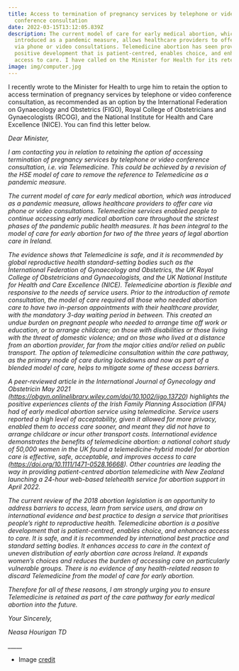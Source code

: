 ```yaml
---
title: Access to termination of pregnancy services by telephone or video
  conference consultation
date: 2022-03-15T13:12:05.839Z
description: The current model of care for early medical abortion, which was
  introduced as a pandemic measure, allows healthcare providers to offer care
  via phone or video consultations. Telemedicine abortion has seen proven a
  positive development that is patient-centred, enables choice, and enhances
  access to care. I have called on the Minister for Health for its retention.
image: img/computer.jpg
---
```

I recently wrote to the Minister for Health to urge him to retain the option to access termination of pregnancy services by telephone or video conference consultation, as recommended as an option by the International Federation on Gynaecology and Obstetrics (FIGO), Royal College of Obstetricians and Gynaecologists (RCOG), and the National Institute for Health and Care Excellence (NICE). You can find this letter below.

*Dear Minister,*

*I am contacting you in relation to retaining the option of accessing termination of pregnancy services by telephone or video conference consultation, i.e. via Telemedicine. This could be achieved by a revision of the HSE model of care to remove the reference to Telemedicine as a pandemic measure.*

*The current model of care for early medical abortion, which was introduced as a pandemic measure, allows healthcare providers to offer care via phone or video consultations. Telemedicine services enabled people to continue accessing early medical abortion care throughout the strictest phases of the pandemic public health measures. It has been integral to the model of care for early abortion for two of the three years of legal abortion care in Ireland.*

*The evidence shows that Telemedicine is safe, and it is recommended by global reproductive health standard-setting bodies such as the International Federation of Gynaecology and Obstetrics, the UK Royal College of Obstetricians and Gynaecologists, and the UK National Institute for Health and Care Excellence (NICE). Telemedicine abortion is flexible and responsive to the needs of service users. Prior to the introduction of remote consultation, the model of care required all those who needed abortion care to have two in-person appointments with their healthcare provider, with the mandatory 3-day waiting period in between. This created an undue burden on pregnant people who needed to arrange time off work or education, or to arrange childcare; on those with disabilities or those living with the threat of domestic violence; and on those who lived at a distance from an abortion provider, far from the major cities and/or relied on public transport. The option of telemedicine consultation within the care pathway, as the primary mode of care during lockdowns and now as part of a blended model of care, helps to mitigate some of these access barriers.*

*A peer-reviewed article in the International Journal of Gynecology and Obstetricin May 2021 (<https://obgyn.onlinelibrary.wiley.com/doi/10.1002/ijgo.13720>) highlights the positive experiences clients of the Irish Family Planning Association (IFPA) had of early medical abortion service using telemedicine. Service users reported a high level of acceptability, given it allowed for more privacy, enabled them to access care sooner, and meant they did not have to arrange childcare or incur other transport costs. International evidence demonstrates the benefits of telemedicine abortion: a national cohort study of 50,000 women in the UK found a telemedicine-hybrid model for abortion care is effective, safe, acceptable, and improves access to care (<https://doi.org/10.1111/1471-0528.16668>). Other countries are leading the way in providing patient-centred abortion telemedicine with New Zealand launching a 24-hour web-based telehealth service for abortion support in April 2022.*

*The current review of the 2018 abortion legislation is an opportunity to address barriers to access, learn from service users, and draw on international evidence and best practice to design a service that prioritises people’s right to reproductive health. Telemedicine abortion is a positive development that is patient-centred, enables choice, and enhances access to care. It is safe, and it is recommended by international best practice and standard setting bodies. It enhances access to care in the context of uneven distribution of early abortion care across Ireland. It expands women’s choices and reduces the burden of accessing care on particularly vulnerable groups. There is no evidence of any health-related reason to discard Telemedicine from the model of care for early abortion.*

*Therefore for all of these reasons, I am strongly urging you to ensure Telemedicine is retained as part of the care pathway for early medical abortion into the future.*

*Your Sincerely,*

*Neasa Hourigan TD*

*\_\_\_\__*

* Image [credit](https://upload.wikimedia.org/wikipedia/commons/6/65/Computer-1149148_1920.jpg)